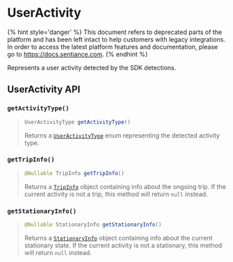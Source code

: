 # UserActivity

{% hint style='danger' %} This document refers to deprecated parts of the platform and has been left intact to help customers with legacy integrations. In order to access the latest platform features and documentation, please go to https://docs.sentiance.com. {% endhint %}

Represents a user activity detected by the SDK detections.

## UserActivity API

### `getActivityType()`

> ```java
> UserActivityType getActivityType()
> ```
>
> Returns a [`UserActivityType`](useractivitytype.md) enum representing the detected activity type.

### `getTripInfo()`

> ```java
> @Nullable TripInfo getTripInfo()
> ```
>
> Returns a [`TripInfo`](tripinfo.md) object containing info about the ongoing trip. If the current activity is not a trip, this method will return `null` instead.

### `getStationaryInfo()`

> ```java
> @Nullable StationaryInfo getStationaryInfo()
> ```
>
> Returns a [`StationaryInfo`](stationaryinfo.md) object containing info about the current stationary state. If the current activity is not a stationary, this method will return `null` instead.
